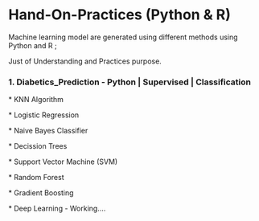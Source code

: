 # Hand-On-Practices (Python & R)
Machine learning model are generated using different methods using Python and R ; 
<p> Just of Understanding and Practices purpose.

<p><h3> 1. Diabetics_Prediction - Python | Supervised | Classification</h3>
<p> * KNN Algorithm
<p> * Logistic Regression
<p> * Naive Bayes Classifier
<p> * Decission Trees
<p> * Support Vector Machine (SVM)
<p> * Random Forest
<p> * Gradient Boosting
<p> * Deep Learning - Working....

